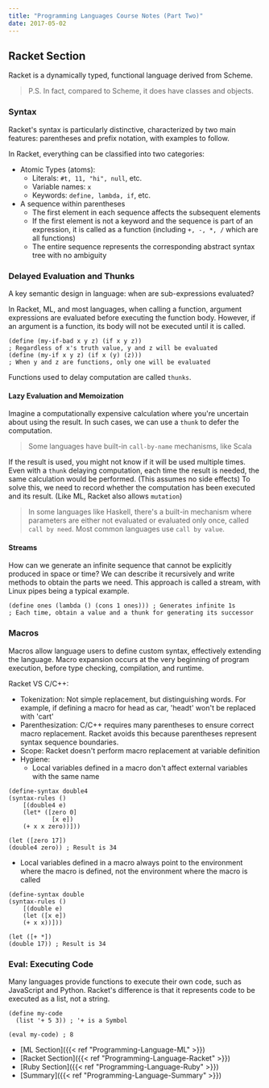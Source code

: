 ```yaml
---
title: "Programming Languages Course Notes (Part Two)"
date: 2017-05-02
---
```


## Racket Section

Racket is a dynamically typed, functional language derived from Scheme.

> P.S. In fact, compared to Scheme, it does have classes and objects.

### Syntax

Racket's syntax is particularly distinctive, characterized by two main features: parentheses and prefix notation, with examples to follow.

In Racket, everything can be classified into two categories:

- Atomic Types (atoms):
  - Literals: `#t, 11, "hi", null`, etc.
  - Variable names: `x`
  - Keywords: `define, lambda, if`, etc.
- A sequence within parentheses
  - The first element in each sequence affects the subsequent elements
  - If the first element is not a keyword and the sequence is part of an expression, it is called as a function (including `+, -, *, /` which are all functions)
  - The entire sequence represents the corresponding abstract syntax tree with no ambiguity

### Delayed Evaluation and Thunks

A key semantic design in language: when are sub-expressions evaluated?

In Racket, ML, and most languages, when calling a function, argument expressions are evaluated before executing the function body. However, if an argument is a function, its body will not be executed until it is called.

```racket
(define (my-if-bad x y z) (if x y z))
; Regardless of x's truth value, y and z will be evaluated
(define (my-if x y z) (if x (y) (z)))
; When y and z are functions, only one will be evaluated
```

Functions used to delay computation are called `thunks`.

#### Lazy Evaluation and Memoization

Imagine a computationally expensive calculation where you're uncertain about using the result. In such cases, we can use a `thunk` to defer the computation.
> Some languages have built-in `call-by-name` mechanisms, like Scala

If the result is used, you might not know if it will be used multiple times. Even with a `thunk` delaying computation, each time the result is needed, the same calculation would be performed. (This assumes no side effects) To solve this, we need to record whether the computation has been executed and its result. (Like ML, Racket also allows `mutation`)
> In some languages like Haskell, there's a built-in mechanism where parameters are either not evaluated or evaluated only once, called `call by need`. Most common languages use `call by value`.

#### Streams

How can we generate an infinite sequence that cannot be explicitly produced in space or time? We can describe it recursively and write methods to obtain the parts we need. This approach is called a stream, with Linux pipes being a typical example.

```racket
(define ones (lambda () (cons 1 ones))) ; Generates infinite 1s
; Each time, obtain a value and a thunk for generating its successor
```

### Macros

Macros allow language users to define custom syntax, effectively extending the language. Macro expansion occurs at the very beginning of program execution, before type checking, compilation, and runtime.

Racket VS C/C++:

- Tokenization: Not simple replacement, but distinguishing words. For example, if defining a macro for head as car, 'headt' won't be replaced with 'cart'
- Parenthesization: C/C++ requires many parentheses to ensure correct macro replacement. Racket avoids this because parentheses represent syntax sequence boundaries.
- Scope: Racket doesn't perform macro replacement at variable definition
- Hygiene:
  - Local variables defined in a macro don't affect external variables with the same name

```racket
(define-syntax double4
(syntax-rules ()
    [(double4 e)
    (let* ([zero 0]
            [x e])
    (+ x x zero))]))

(let ([zero 17])
(double4 zero)) ; Result is 34
```

  - Local variables defined in a macro always point to the environment where the macro is defined, not the environment where the macro is called

```racket
(define-syntax double
(syntax-rules ()
    [(double e)
    (let ([x e])
    (+ x x))]))

(let ([+ *])
(double 17)) ; Result is 34
```

### Eval: Executing Code

Many languages provide functions to execute their own code, such as JavaScript and Python. Racket's difference is that it represents code to be executed as a list, not a string.

```racket
(define my-code
  (list '+ 5 3)) ; '+ is a Symbol

(eval my-code) ; 8
```

- [ML Section]({{< ref "Programming-Language-ML" >}})
- [Racket Section]({{< ref "Programming-Language-Racket" >}})
- [Ruby Section]({{< ref "Programming-Language-Ruby" >}})
- [Summary]({{< ref "Programming-Language-Summary" >}})

